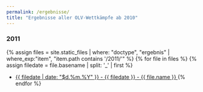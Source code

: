 ```yaml
---
permalink: /ergebnisse/
title: "Ergebnisse aller OLV-Wettkämpfe ab 2010"
---
```


### 2011

{% assign files = site.static_files  | where: "doctype", "ergebnis" | where_exp:"item", "item.path contains '/2011/'" %}
{% for file in files %}
  {% assign filedate = file.basename | split: '_' | first %}
  * <a href="{{ file.path | relative_url }}">{{ filedate | date: "$d.%m.%Y" }} - {{ filedate }} - {{ file.name }} </a>
{% endfor %}
